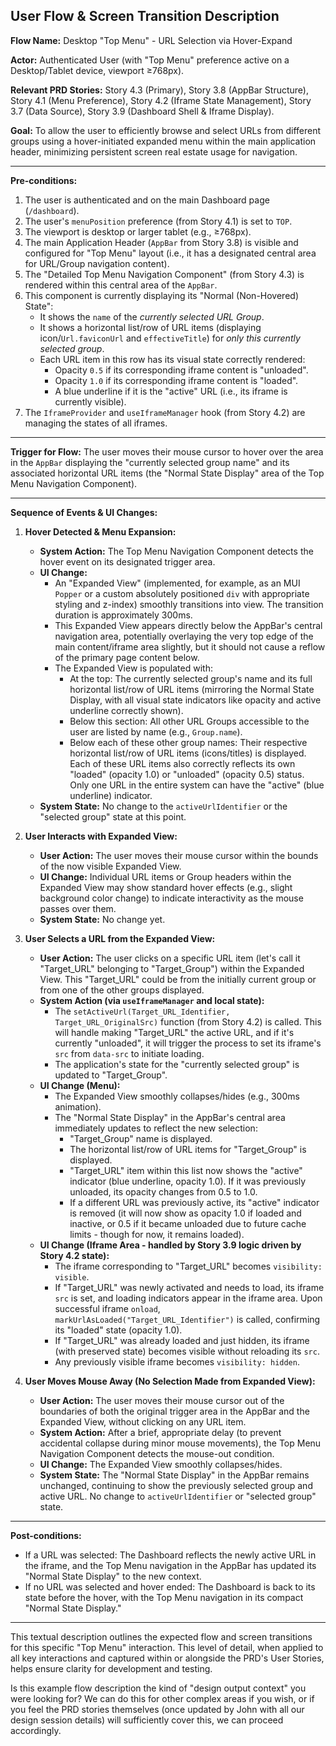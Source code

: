## User Flow & Screen Transition Description

**Flow Name:** Desktop "Top Menu" - URL Selection via Hover-Expand

**Actor:** Authenticated User (with "Top Menu" preference active on a Desktop/Tablet device, viewport ≥768px).

**Relevant PRD Stories:** Story 4.3 (Primary), Story 3.8 (AppBar Structure), Story 4.1 (Menu Preference), Story 4.2 (Iframe State Management), Story 3.7 (Data Source), Story 3.9 (Dashboard Shell & Iframe Display).

**Goal:** To allow the user to efficiently browse and select URLs from different groups using a hover-initiated expanded menu within the main application header, minimizing persistent screen real estate usage for navigation.

---

**Pre-conditions:**

1.  The user is authenticated and on the main Dashboard page (`/dashboard`).
2.  The user's `menuPosition` preference (from Story 4.1) is set to `TOP`.
3.  The viewport is desktop or larger tablet (e.g., ≥768px).
4.  The main Application Header (`AppBar` from Story 3.8) is visible and configured for "Top Menu" layout (i.e., it has a designated central area for URL/Group navigation content).
5.  The "Detailed Top Menu Navigation Component" (from Story 4.3) is rendered within this central area of the `AppBar`.
6.  This component is currently displaying its "Normal (Non-Hovered) State":
    * It shows the `name` of the *currently selected URL Group*.
    * It shows a horizontal list/row of URL items (displaying icon/`Url.faviconUrl` and `effectiveTitle`) for *only this currently selected group*.
    * Each URL item in this row has its visual state correctly rendered:
        * Opacity `0.5` if its corresponding iframe content is "unloaded".
        * Opacity `1.0` if its corresponding iframe content is "loaded".
        * A blue underline if it is the "active" URL (i.e., its iframe is currently visible).
7.  The `IframeProvider` and `useIframeManager` hook (from Story 4.2) are managing the states of all iframes.

---

**Trigger for Flow:** The user moves their mouse cursor to hover over the area in the `AppBar` displaying the "currently selected group name" and its associated horizontal URL items (the "Normal State Display" area of the Top Menu Navigation Component).

---

**Sequence of Events & UI Changes:**

1.  **Hover Detected & Menu Expansion:**
    * **System Action:** The Top Menu Navigation Component detects the hover event on its designated trigger area.
    * **UI Change:**
        * An "Expanded View" (implemented, for example, as an MUI `Popper` or a custom absolutely positioned `div` with appropriate styling and z-index) smoothly transitions into view. The transition duration is approximately 300ms.
        * This Expanded View appears directly below the AppBar's central navigation area, potentially overlaying the very top edge of the main content/iframe area slightly, but it should not cause a reflow of the primary page content below.
        * The Expanded View is populated with:
            * At the top: The currently selected group's name and its full horizontal list/row of URL items (mirroring the Normal State Display, with all visual state indicators like opacity and active underline correctly shown).
            * Below this section: All other URL Groups accessible to the user are listed by name (e.g., `Group.name`).
            * Below each of these other group names: Their respective horizontal list/row of URL items (icons/titles) is displayed. Each of these URL items also correctly reflects its own "loaded" (opacity 1.0) or "unloaded" (opacity 0.5) status. Only one URL in the entire system can have the "active" (blue underline) indicator.
    * **System State:** No change to the `activeUrlIdentifier` or the "selected group" state at this point.

2.  **User Interacts with Expanded View:**
    * **User Action:** The user moves their mouse cursor within the bounds of the now visible Expanded View.
    * **UI Change:** Individual URL items or Group headers within the Expanded View may show standard hover effects (e.g., slight background color change) to indicate interactivity as the mouse passes over them.
    * **System State:** No change yet.

3.  **User Selects a URL from the Expanded View:**
    * **User Action:** The user clicks on a specific URL item (let's call it "Target_URL" belonging to "Target_Group") within the Expanded View. This "Target_URL" could be from the initially current group or from one of the other groups displayed.
    * **System Action (via `useIframeManager` and local state):**
        * The `setActiveUrl(Target_URL_Identifier, Target_URL_OriginalSrc)` function (from Story 4.2) is called. This will handle making "Target_URL" the active URL, and if it's currently "unloaded", it will trigger the process to set its iframe's `src` from `data-src` to initiate loading.
        * The application's state for the "currently selected group" is updated to "Target_Group".
    * **UI Change (Menu):**
        * The Expanded View smoothly collapses/hides (e.g., 300ms animation).
        * The "Normal State Display" in the AppBar's central area immediately updates to reflect the new selection:
            * "Target_Group" name is displayed.
            * The horizontal list/row of URL items for "Target_Group" is displayed.
            * "Target_URL" item within this list now shows the "active" indicator (blue underline, opacity 1.0). If it was previously unloaded, its opacity changes from 0.5 to 1.0.
            * If a different URL was previously active, its "active" indicator is removed (it will now show as opacity 1.0 if loaded and inactive, or 0.5 if it became unloaded due to future cache limits - though for now, it remains loaded).
    * **UI Change (Iframe Area - handled by Story 3.9 logic driven by Story 4.2 state):**
        * The iframe corresponding to "Target_URL" becomes `visibility: visible`.
        * If "Target_URL" was newly activated and needs to load, its iframe `src` is set, and loading indicators appear in the iframe area. Upon successful iframe `onload`, `markUrlAsLoaded("Target_URL_Identifier")` is called, confirming its "loaded" state (opacity 1.0).
        * If "Target_URL" was already loaded and just hidden, its iframe (with preserved state) becomes visible without reloading its `src`.
        * Any previously visible iframe becomes `visibility: hidden`.

4.  **User Moves Mouse Away (No Selection Made from Expanded View):**
    * **User Action:** The user moves their mouse cursor out of the boundaries of both the original trigger area in the AppBar and the Expanded View, without clicking on any URL item.
    * **System Action:** After a brief, appropriate delay (to prevent accidental collapse during minor mouse movements), the Top Menu Navigation Component detects the mouse-out condition.
    * **UI Change:** The Expanded View smoothly collapses/hides.
    * **System State:** The "Normal State Display" in the AppBar remains unchanged, continuing to show the previously selected group and active URL. No change to `activeUrlIdentifier` or "selected group" state.

---

**Post-conditions:**

* If a URL was selected: The Dashboard reflects the newly active URL in the iframe, and the Top Menu navigation in the AppBar has updated its "Normal State Display" to the new context.
* If no URL was selected and hover ended: The Dashboard is back to its state before the hover, with the Top Menu navigation in its compact "Normal State Display."

---

This textual description outlines the expected flow and screen transitions for this specific "Top Menu" interaction. This level of detail, when applied to all key interactions and captured within or alongside the PRD's User Stories, helps ensure clarity for development and testing.

Is this example flow description the kind of "design output context" you were looking for? We can do this for other complex areas if you wish, or if you feel the PRD stories themselves (once updated by John with all our design session details) will sufficiently cover this, we can proceed accordingly.